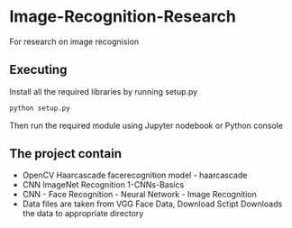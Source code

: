 # Image-Recognition-Research
For research on image recognision

## Executing
Install all the required libraries by running setup.py

``` python
python setup.py
```
Then run the required module using Jupyter nodebook or Python console


## The project contain

* OpenCV Haarcascade facerecognition model - haarcascade
* CNN ImageNet Recognition 1-CNNs-Basics
* CNN - Face Recognition - Neural Network - Image Recognition
* Data files are taken from VGG Face Data, Download Sctipt Downloads the data to appropriate directory